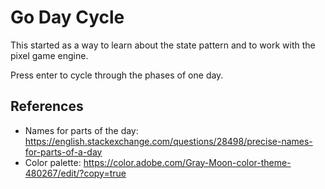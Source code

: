 # Go Day Cycle

This started as a way to learn about the state pattern and to work with the pixel game engine.

Press enter to cycle through the phases of one day.

## References

* Names for parts of the day: https://english.stackexchange.com/questions/28498/precise-names-for-parts-of-a-day
* Color palette: https://color.adobe.com/Gray-Moon-color-theme-480267/edit/?copy=true
